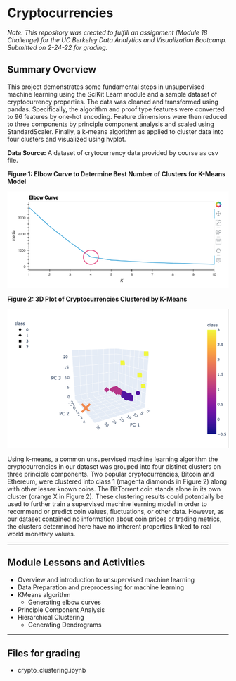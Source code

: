 # Cryptocurrencies

*Note: This repository was created to fulfill an assignment (Module 18 Challenge) for the UC Berkeley Data Analytics and Visualization Bootcamp. Submitted on 2-24-22 for grading.*


## Summary Overview
This project demonstrates some fundamental steps in unsupervised machine learning using the SciKit Learn module and a sample dataset of cryptocurrency properties. The data was cleaned and transformed using pandas. Specifically, the algorithm and proof type features were converted to 96 features by one-hot encoding. Feature dimensions were then reduced to three components by principle component analysis and scaled using StandardScaler. Finally, a k-means algorithm as applied to cluster data into four clusters and visualized using hvplot. 


**Data Source:** 
A dataset of crytocurrency data provided by course as csv file.


**Figure 1: Elbow Curve to Determine Best Number of Clusters for K-Means Model**

![Fig1.png](/Images/Fig1.png)



**Figure 2: 3D Plot of Cryptocurrencies Clustered by K-Means**

![Fig2.png](/Images/Fig2.png)


Using k-means, a common unsupervised machine learning algorithm the cryptocurrencies in our dataset was grouped into four distinct clusters on three principle components. Two popular cryptocurrencies, Bitcoin and Ethereum, were clustered into class 1 (magenta diamonds in Figure 2) along with other lesser known coins. The BitTorrent coin stands alone in its own cluster (orange X in Figure 2). These clustering results could potentially be used to further train a supervised machine learning model in order to recommend or predict coin values, fluctuations, or other data. However, as our dataset contained no information about coin prices or trading metrics, the clusters determined here have no inherent properties linked to real world monetary values.



---
## Module Lessons and Activities

- Overview and introduction to unsupervised machine learning
- Data Preparation and preprocessing for machine learning
- KMeans algorithm
	- Generating elbow curves
- Principle Component Analysis
- Hierarchical Clustering
	- Generating Dendrograms


---
## Files for grading

- crypto_clustering.ipynb
